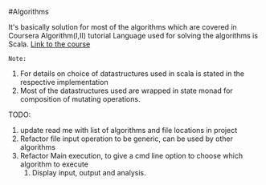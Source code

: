 #Algorithms

It's basically solution for most of the algorithms which are covered in Coursera Algorithm(I,II) tutorial
Language used for solving the algorithms is Scala.
[Link to the course](https://www.coursera.org/learn/algorithms-part1)

`Note:` 
1. For details on choice of datastructures used in scala is stated in the respective implementation
2. Most of the datastructures used are wrapped in state monad for composition of mutating operations. 


TODO:
1. update read me with list of algorithms and file locations in project
1. Refactor file input operation to be generic, can be used by other algorithms
1. Refactor Main execution, to give a cmd line option to choose which algorithm to execute
    1. Display input, output and analysis.

